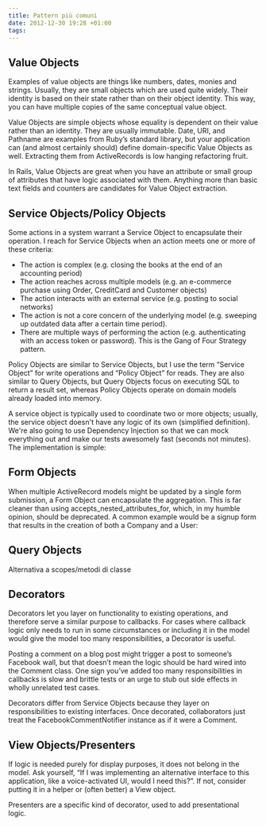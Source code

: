 ```yaml
---
title: Pattern più comuni
date: 2012-12-30 19:28 +01:00
tags:
---
```


## Value Objects

Examples of value objects are things like numbers, dates, monies and strings. Usually, they are small objects which are used quite widely. Their identity is based on their state rather than on their object identity. This way, you can have multiple copies of the same conceptual value object.

Value Objects are simple objects whose equality is dependent on their value rather than an identity. They are usually immutable. Date, URI, and Pathname are examples from Ruby’s standard library, but your application can (and almost certainly should) define domain-specific Value Objects as well. Extracting them from ActiveRecords is low hanging refactoring fruit.

In Rails, Value Objects are great when you have an attribute or small group of attributes that have logic associated with them. Anything more than basic text fields and counters are candidates for Value Object extraction.


## Service Objects/Policy Objects

Some actions in a system warrant a Service Object to encapsulate their operation. I reach for Service Objects when an action meets one or more of these criteria:

* The action is complex (e.g. closing the books at the end of an accounting period)
* The action reaches across multiple models (e.g. an e-commerce purchase using Order, CreditCard and Customer objects)
* The action interacts with an external service (e.g. posting to social networks)
* The action is not a core concern of the underlying model (e.g. sweeping up outdated data after a certain time period).
* There are multiple ways of performing the action (e.g. authenticating with an access token or password). This is the Gang of Four Strategy pattern.

Policy Objects are similar to Service Objects, but I use the term “Service Object” for write operations and “Policy Object” for reads. They are also similar to Query Objects, but Query Objects focus on executing SQL to return a result set, whereas Policy Objects operate on domain models already loaded into memory.

A service object is typically used to coordinate two or more objects; usually, the service object doesn't have any logic of its own (simplified definition). We're also going to use Dependency Injection so that we can mock everything out and make our tests awesomely fast (seconds not minutes). The implementation is simple:


## Form Objects

When multiple ActiveRecord models might be updated by a single form submission, a Form Object can encapsulate the aggregation. This is far cleaner than using accepts_nested_attributes_for, which, in my humble opinion, should be deprecated. A common example would be a signup form that results in the creation of both a Company and a User:

## Query Objects

Alternativa a scopes/metodi di classe


## Decorators


Decorators let you layer on functionality to existing operations, and therefore serve a similar purpose to callbacks. For cases where callback logic only needs to run in some circumstances or including it in the model would give the model too many responsibilities, a Decorator is useful.

Posting a comment on a blog post might trigger a post to someone’s Facebook wall, but that doesn’t mean the logic should be hard wired into the Comment class. One sign you’ve added too many responsibilities in callbacks is slow and brittle tests or an urge to stub out side effects in wholly unrelated test cases.

Decorators differ from Service Objects because they layer on responsibilities to existing interfaces. Once decorated, collaborators just treat the FacebookCommentNotifier instance as if it were a Comment.


## View Objects/Presenters

If logic is needed purely for display purposes, it does not belong in the model. Ask yourself, “If I was implementing an alternative interface to this application, like a voice-activated UI, would I need this?”. If not, consider putting it in a helper or (often better) a View object.

Presenters are a specific kind of decorator, used to add presentational logic.

